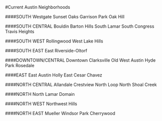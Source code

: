 #Current Austin Neighborhoods

####SOUTH
Westgate
Sunset Oaks
Garrison Park
Oak Hill

####SOUTH CENTRAL
Bouldin
Barton Hills
South Lamar
South Congress
Travis Heights

####SOUTH WEST
Rollingwood
West Lake Hills

####SOUTH EAST
East Riverside-Oltorf

####DOWNTOWN/CENTRAL
Downtown
Clarksville
Old West Austin
Hyde Park
Rosedale

####EAST
East Austin
Holly
East Cesar Chavez

####NORTH CENTRAL
Allandale
Crestview
North Loop
North Shoal Creek

####NORTH
North Lamar
Domain

####NORTH WEST
Northwest Hills

####NORTH EAST
Mueller
Windsor Park
Cherrywood